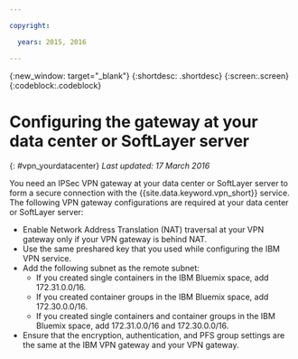 ```yaml
---

copyright:

  years: 2015, 2016

---
```


{:new_window: target="_blank"}
{:shortdesc: .shortdesc}
{:screen:.screen}
{:codeblock:.codeblock}

# Configuring the gateway at your data center or SoftLayer server
{: #vpn_yourdatacenter}
*Last updated: 17 March 2016*

You need an IPSec VPN gateway at your data center or SoftLayer server to form a secure connection with the {{site.data.keyword.vpn_short}} service. The following VPN gateway configurations are required at your data center or SoftLayer server:

* Enable Network Address Translation (NAT) traversal at your VPN gateway only if your VPN gateway is behind NAT. 
* Use the same preshared key that you used while configuring the IBM VPN service.
* Add the following subnet as the remote subnet:
	* If you created single containers in the IBM Bluemix space, add 172.31.0.0/16.
	* If you created container groups in the IBM Bluemix space, add 172.30.0.0/16.
	* If you created single containers and container groups in the IBM Bluemix space, add 172.31.0.0/16 and 172.30.0.0/16.
* Ensure that the encryption, authentication, and PFS group settings are the same at the IBM VPN gateway and your VPN gateway.
